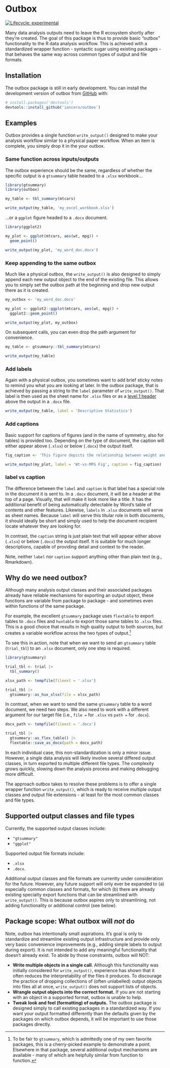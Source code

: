 
<!-- README.md is generated from README.Rmd. Please edit that file -->

# Outbox

<!-- badges: start -->

[![Lifecycle:
experimental](https://img.shields.io/badge/lifecycle-experimental-orange.svg)](https://lifecycle.r-lib.org/articles/stages.html#experimental)
<!-- badges: end -->

Many data analysis outputs need to leave the R ecosystem shortly after
they’re created. The goal of this package is thus to provide basic
“outbox” functionality to the R data analysis workflow. This is achieved
with a standardized wrapper function - syntactic sugar using existing
packages - that behaves the same way across common types of output and
file formats.

## Installation

The outbox package is still in early development. You can install the
development version of outbox from [GitHub](https://github.com/) with:

``` r
# install.packages('devtools')
devtools::install_github('iancero/outbox')
```

## Examples

Outbox provides a single function `write_output()` designed to make your
analysis workflow similar to a physical paper workflow. When an item is
complete, you simply drop it in the your outbox.

### Same function across inputs/outputs

The outbox experience should be the same, regardless of whether the
specific output is a `gtsummary` table headed to a `.xlsx` workbook…

``` r
library(gtsummary)
library(outbox)

my_table <- tbl_summary(mtcars)

write_output(my_table, 'my_excel_workbook.xlsx')
```

…or a `ggplot` figure headed to a `.docx` document.

``` r
library(ggplot2)

my_plot <- ggplot(mtcars, aes(wt, mpg)) +
  geom_point()

write_output(my_plot, 'my_word_doc.docx')
```

### Keep appending to the same outbox

Much like a physical outbox, the `write_output()` is also designed to
simply append each new output object to the end of the existing file.
This allows you to simply set the outbox path at the beginning and drop
new output there as it is created.

``` r
my_outbox <- 'my_word_doc.docx'

my_plot <- ggplot2::ggplot(mtcars, aes(wt, mpg)) +
  ggplot2::geom_point()

write_output(my_plot, my_outbox)
```

On subsequent calls, you can even drop the path argument for
convenience.

``` r
my_table <- gtsummary::tbl_summary(mtcars)

write_output(my_table)
```

### Add labels

Again with a physical outbox, you sometimes want to add brief sticky
notes to remind you what you are looking at later. In the outbox
package, that is achieved by passing a string to the `label` parameter
of `write_output()`. That label is then used as the sheet name for
`.xlsx` files or as a [level 1
header](https://support.microsoft.com/en-us/office/headers-and-footers-in-word-b693b4fb-0d23-4109-a621-1b828b824454)
above the output in a `.docx` file.

``` r
write_output(my_table, label = 'Descriptive Statistics')
```

### Add captions

Basic support for captions of figures (and in the name of symmetry, also
for tables) is provided too. Depending on the type of document, the
caption will either appear above (`.xlsx`) or below (`.docx`) the output
itself.

``` r
fig_caption <- 'This figure depicts the relationship between weight and MPG'

write_output(my_plot, label = 'Wt-vs-MPG Fig', caption = fig_caption)
```

### label vs caption

The difference between the `label` and `caption` is that label has a
special role in the document it is sent to. In a `.docx` document, it
will be a header at the top of a page. Visually, that will make it look
more like a title. It has the additional benefit of being automatically
detectable by Word’s table of contents and other features. Likewise,
`labels` in `.xlsx` documents will serve as sheet names. Because `label`
will serve this titular role in both documents, it should ideally be
short and simply used to help the document recipient locate whatever
they are looking for.

In contrast, the `caption` string is just plain text that will appear
either above (`.xlsx`) or below (`.docx`) the output itself. It is
suitable for much longer descriptions, capable of providing detail and
context to the reader.

Note, neither `label` nor `caption` support anything other than plain
text (e.g., Rmarkdown).

## Why do we need outbox?

Although many analysis output classes and their associated packages
already have reliable mechanisms for exporting an output object, these
functions are variable from package to package - and sometimes even
within functions of the same package.

For example, the excellent `gtsummary` package uses `flextable` to
export tables to `.docx` files and `huxtable` to export those same
tables to `.xlsx` files. This is a good choice that results in high
quality output to both sources, but creates a variable workflow across
the two types of output.[^1]

To see this in action, note that when we want to send an `gtsummary`
table (`trial_tbl`) to an `.xlsx` document, only one step is required.

``` r
library(gtsummary)

trial_tbl <- trial |> 
  tbl_summary()

xlsx_path <- tempfile(fileext = '.xlsx')

trial_tbl |>
  gtsummary::as_hux_xlsx(file = xlsx_path)
```

In contrast, when we want to send the same `gtsummary` table to a word
document, we need two steps. We also need to work with a different
argument for our target file (i.e., `file =` for `.xlsx` vs `path =` for
`.docx`).

``` r
docx_path <- tempfile(fileext = '.docx')

trial_tbl |>
  gtsummary::as_flex_table() |>
  flextable::save_as_docx(path = docx_path)
```

In each individual case, this non-standardization is only a minor issue.
However, a single data analysis will likely involve several differed
output classes, in turn exported to multiple different file types. The
complexity grows quickly, slowing down the analysis process and making
debugging more difficult.

The approach outbox takes to resolve these problems is to offer a single
wrapper function `write_output()`, which is ready to receive multiple
output classes and output file extensions - at least for the most common
classes and file types.

## Supported output classes and file types

Currently, the supported output classes include:

- `"gtsummary"`
- `"ggplot"`

Supported output file formats include:

- `.xlsx`
- `.docx`.

Additional output classes and file formats are currently under
consideration for the future. However, any future support will only ever
be expanded to (a) especially common classes and formats, for which (b)
there are already existing specialty export functions that can be
streamlined with `write_output()`. This is because outbox aspires only
to streamlining, not adding functionality or additional control (see
below).

## Package scope: What outbox will *not* do

Note, outbox has intentionally small aspirations. It’s goal is only to
standardize and streamline existing output infrastructure and provide
only very basic convenience improvements (e.g., adding simple labels to
output during export). It is not intended to add any meaningful
functionality that doesn’t already exist. To abide by those constraints,
outbox will NOT:

- **Write multiple objects in a single call**. Although this
  functionality was initially considered for `write_output()`,
  experience has shown that it often reduces the interpretability of the
  files it produces. To discourage the practice of dropping collections
  of (often unlabelled) output objects into files all at once,
  `write_output()` does not support lists of objects.
- **Wrangle output objects into the correct format.** If you are not
  starting with an object in a supported format, outbox is unable to
  help.
- **Tweak look and feel (formatting) of outputs.** The outbox package is
  designed simply to call existing packages in a standardized way. If
  you want your output formatted differently than the defaults given by
  the packages on which outbox depends, it will be important to use
  those packages directly.

[^1]: To be fair to `gtsummary`, which is admittedly one of my own
    favorite packages, this is a cherry-picked example to demonstrate a
    point. Elsewhere in that package, several additional output
    mechanisms are available - many of which are helpfully similar from
    function to function.
